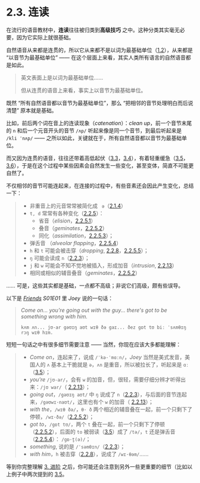 # 2.3. 连读

在流行的语音教材中，**连读**往往被归类到**高级技巧** 之中。这种分类其实毫无必要，因为它实际上就很基础。

自然语音从来都是连贯的，所以它从来都不是以词为最基础单位（[1.2](02-syllables)），从来都是 “以音节为最基础单位” —— 在这个层面上来看，其实人类所有语言的自然语音都是如此。

> 英文表面上是以词为最基础单位…… 
>
> 但从连贯的语音上来看，事实上以音节为最基础单位。

既然 “所有自然语音都以音节为最基础单位”，那么 “把相邻的音节处理明白而后说清楚” 原本就是基础。

比如，前后两个词在音上的连读现象（*catenation*）：*clean up*，前一个音节末尾的 `n` 和后一个元音开头的音节 `/ʌp/` 听起来像是同一个音节，到最后听起来是 `/kli ˈnʌp/`<span class="speak-word-inline" data-audio-uk="/audios/clean-up-uk.mp3" data-audio-us="/audios/clean-up-us.mp3"></span> —— 之所以如此，关键就在于，所有自然语音都以音节为最基础单位。

而又因为连贯的语音，往往还带着高低起伏（[3.3](#3.3.-高低)，[3.4](#3.4.-起伏)），有着轻重缓急（[3.5](#3.5.-轻重)，[3.6](#3.6.-缓急)），于是在这个过程中某些因素会自然发生一些变化，甚至变体，简直不可能更自然了。

不仅相邻的音节可能连起来，在连接的过程中，有些音素还会因此产生变化，总结一下：

> * 非重音上的元音常常被简化成 ` ə`（[2.1.4](07-ə)）
> * `t, d` 常常有各种变化（[2.2.5](17-td)）：
>   * 省音（*elision*，[2.2.5.1](17-td#_2-2-5-1-省音)）
>   * 叠音（*geminates*，[2.2.5.2](17-td#_2-2-5-2-叠音)）
>   * 同化（*assimilation*，[2.2.5.3](17-td#_2-2-5-3-同化)）；
>  * 弹舌音 （*alveolar flapping*，[2.2.5.4](17-td#_2-2-5-4-弹舌音)）
> * `h` 和 `t` 可能会被击穿（*dropping*, [2.2.8](20-h)，[2.2.5.5](17-td#_2-2-5-5-击穿)）；
> * `ŋ` 可能会读成 `n`（[2.2.3](15-mn)）；
> * `j` 和 `w` 可能会不知不觉地被插入，形成加音（*intrusion*, [2.2.13](25-jw)）
> * 相同或相似的辅音叠音（*geminates*，[2.2.5.2](17-td#_2-2-5-2-叠音)）

…… 可是，这些其实都是基础，一点都不高级；非说它们高级，颇有些误导。

以下是 *[Friends](https://www.imdb.com/title/tt0108778/) S01E01* 里 *Joey* 说的一句话：

> *Come on... you're going out with the guy... there's got to be something wrong with him.*
>
> <span class="speak-word-inline" data-audio-us="/audios/friends-s01e01-joey.mp3"></span>`kʌm ʌn... jʊ-ar gəʊɪŋ aʊt wɪθ ðə gaɪ... ðez gɒt tʊ biː ˈsʌmθɪŋ rɔŋ wɪθ hɪm.`

短短一句话之中有很多细节需要注意 —— 当然，你现在应该大多都能理解：

> * *Come on*，连起来了，说成 `/ˈkə·ˈmɑːn/`，*Joey* 当然是美式发音，美国人的 `ʌ` 基本上干脆就是 `ə`，`ʌn` 是重音，所以被拉长了，听起来是 `ɑː`（[3.5](34-strong-weak)）；
> * *you're* `/jʊ-ar/`，会有 `w` 的加音，但，很轻，需要仔细分辨才听得出来：`/jʊ war/`（ [2.2.13](25-jw)）；
> * *going out*，`/gəʊɪŋ aʊt/` 中 `ŋ` 说成了 `n`（[2.2.3](15-mn)），与后面的音节连起来，`/gəʊwɪ·naʊt/`，这里也有个 `w` 的加音（ [2.2.13](25-jw)）；
> * *with the*，`/wɪθ ðə/`，`θ· ð` 两个相近的辅音叠在一起，前一个只剩下了停顿，`/wɪ·ðə/`（[2.2.5.2](17-td#_2-2-5-2-叠音)）；
> * *got to*，`/gɒt tʊ/`，两个 `t` 叠在一起，前一个只剩下了停顿（[2.2.5.2](17-td#_2-2-5-2-叠音)），后面的 `to` 被弱读（[3.5](34-strong-weak)）成了 `/tə/`，`t` 还是弹舌音（[2.2.5.4](17-td#_2-2-5-4-弹舌音)）： `/gɒ·t̬(ə)/`；  
> * *something*, 说的是 `/ˈsəmθɪn/`（[2.2.3](15-mn)）；
> * *with him*，`h` 被击穿（[2.2.8](20-h)），说成了 `/wɪ·θəm/`……

等到你完整理解 [3. 进阶](29-advanced) 之后，你可能还会注意到另外一些更重要的细节（比如以上例子中两次提到的 [3.5](34-strong-weak)。
